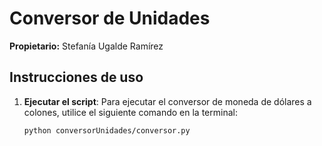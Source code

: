 # Conversor de Unidades

**Propietario:** Stefanía Ugalde Ramírez

## Instrucciones de uso

1. **Ejecutar el script**:
   Para ejecutar el conversor de moneda de dólares a colones, utilice el siguiente comando en la terminal:
   ```bash
   python conversorUnidades/conversor.py
